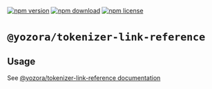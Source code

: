 [![npm version](https://img.shields.io/npm/v/@yozora/tokenizer-link-reference.svg)](https://www.npmjs.com/package/@yozora/tokenizer-link-reference)
[![npm download](https://img.shields.io/npm/dm/@yozora/tokenizer-link-reference.svg)](https://www.npmjs.com/package/@yozora/tokenizer-link-reference)
[![npm license](https://img.shields.io/npm/l/@yozora/tokenizer-link-reference.svg)](https://www.npmjs.com/package/@yozora/tokenizer-link-reference)


# `@yozora/tokenizer-link-reference`


## Usage

  See [@yozora/tokenizer-link-reference documentation](https://yozora.guanghechen.com/docs/package/tokenizer-link-reference)
